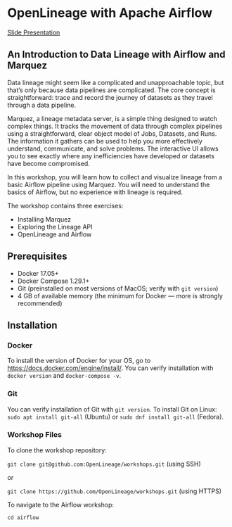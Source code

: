 # OpenLineage with Apache Airflow

[Slide Presentation](https://docs.google.com/presentation/d/1qo3ebLfxBlcJmzULzoNMpl9OZZf8fnVb5nmxXh6IJ5Q/edit?usp=sharing)

## An Introduction to Data Lineage with Airflow and Marquez

Data lineage might seem like a complicated and unapproachable topic, but that’s only because data pipelines are complicated. The core concept is straightforward: trace and record the journey of datasets as they travel through a data pipeline.

Marquez, a lineage metadata server, is a simple thing designed to watch complex things. It tracks the movement of data through complex pipelines using a straightforward, clear object model of Jobs, Datasets, and Runs. The information it gathers can be used to help you more effectively understand, communicate, and solve problems. The interactive UI allows you to see exactly where any inefficiencies have developed or datasets have become compromised.

In this workshop, you will learn how to collect and visualize lineage from a basic Airflow pipeline using Marquez. You will need to understand the basics of Airflow, but no experience with lineage is required.

The workshop contains three exercises:
* Installing Marquez
* Exploring the Lineage API
* OpenLineage and Airflow

## Prerequisites

* Docker 17.05+
* Docker Compose 1.29.1+
* Git (preinstalled on most versions of MacOS; verify with `git version`)
* 4 GB of available memory (the minimum for Docker — more is strongly recommended)

## Installation

### Docker

To install the version of Docker for your OS, go to https://docs.docker.com/engine/install/.
You can verify installation with `docker version` and `docker-compose -v`.

### Git

You can verify installation of Git with `git version`. 
To install Git on Linux: `sudo apt install git-all` (Ubuntu) or `sudo dnf install git-all` (Fedora).

### Workshop Files

To clone the workshop repository:

`git clone git@github.com:OpenLineage/workshops.git` (using SSH)

or

`git clone https://github.com/OpenLineage/workshops.git` (using HTTPS)

To navigate to the Airflow workshop:

`cd airflow`